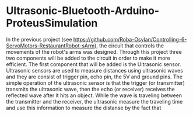 # Ultrasonic-Bluetooth-Arduino-ProteusSimulation
In the previous project (see https://github.com/Roba-Osylan/Controlling-6-ServoMotors-RestaurantRobot-sArm), the circuit that controls the movements of the robot's arms was designed. Through this project three two components will be added to the circuit in order to make it more efficient. The first component that will be added is the Ultrasonic sensor. Ultrasonic sensors are used to measure distances using ultrasonic waves and they are consist of trigger pin, echo pin, the 5V and ground pins. The simple operation of the ultrasonic sensor is that the trigger (or transmitter) transmits the ultrasonic wave, then the echo (or receiver) receives the reflected wave after it hits an object. While the wave is traveling between the transmitter and the receiver, the ultrasonic measure the traveling time and use this information to measure the distanse by the fact that
